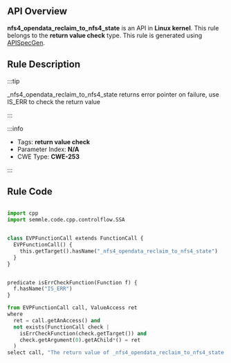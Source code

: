 ---
---


## API Overview
**nfs4_opendata_reclaim_to_nfs4_state** is an API in **Linux kernel**. This rule belongs to the **return value check** type. This rule is generated using [APISpecGen](../../tools/APISpecGen).
## Rule Description

:::tip

_nfs4_opendata_reclaim_to_nfs4_state returns error pointer on failure, use IS_ERR to check the return value

:::

:::info

- Tags: **return value check**
- Parameter Index: **N/A**
- CWE Type: **CWE-253**

:::

## Rule Code
```python

import cpp
import semmle.code.cpp.controlflow.SSA


class EVPFunctionCall extends FunctionCall {
  EVPFunctionCall() {
    this.getTarget().hasName("_nfs4_opendata_reclaim_to_nfs4_state")
  }
}


predicate isErrCheckFunction(Function f) {
  f.hasName("IS_ERR") 
}

from EVPFunctionCall call, ValueAccess ret
where
  ret = call.getAnAccess() and
  not exists(FunctionCall check |
    isErrCheckFunction(check.getTarget()) and
    check.getArgument(0).getAChild*() = ret
  )
select call, "The return value of _nfs4_opendata_reclaim_to_nfs4_state is not checked with IS_ERR."
    
```